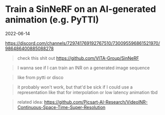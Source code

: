 # Train a SinNeRF on an AI-generated animation (e.g. PyTTI)

2022-06-14

https://discord.com/channels/729741769192767510/730095596861521970/986486400885088278

> check this shit out https://github.com/VITA-Group/SinNeRF

> I wanna see if I can train an INR on a generated image sequence

> like from pytti or disco

> it probably won't work, but that'd be sick if I could use a representation like that for interpolation or low latency animation
tbd

> related idea: https://github.com/Picsart-AI-Research/VideoINR-Continuous-Space-Time-Super-Resolution
